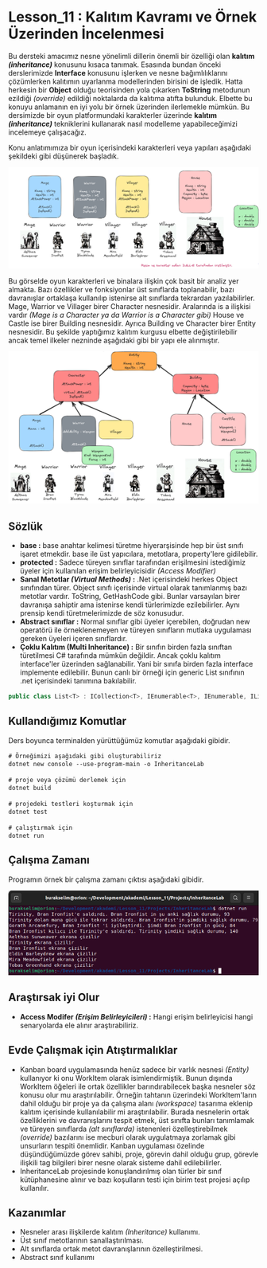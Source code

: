 # Lesson_11 : Kalıtım Kavramı ve Örnek Üzerinden İncelenmesi

Bu dersteki amacımız nesne yönelimli dillerin önemli bir özelliği olan **kalıtım _(inheritance)_** konusunu kısaca tanımak. Esasında bundan önceki derslerimizde **Interface** konusunu işlerken ve nesne bağımlılıklarını çözümlerken kalıtımın uyarlanma modellerinden birisini de işledik. Hatta herkesin bir **Object** olduğu teorisinden yola çıkarken **ToString** metodunun ezildiği _(override)_ edildiği noktalarda da kalıtıma atıfta bulunduk. Elbette bu konuyu anlamanın en iyi yolu bir örnek üzerinden ilerlemekle mümkün. Bu dersimizde bir oyun platformundaki karakterler üzerinde **kalıtım _(inheritance)_** tekniklerini kullanarak nasıl modelleme yapabileceğimizi incelemeye çalışacağız.

Konu anlatımımıza bir oyun içerisindeki karakterleri veya yapıları aşağıdaki şekildeki gibi düşünerek başladık.

![inheritance_01.png](inheritance_01.png)

Bu görselde oyun karakterleri ve binalara ilişkin çok basit bir analiz yer almakta. Bazı özellikler ve fonksiyonlar üst sınıflarda toplanabilir, bazı davranışlar ortaklaşa kullanılıp istenirse alt sınıflarda tekrardan yazılabilirler. Mage, Warrior ve Villager birer Character nesnesidir. Aralarında is a ilişkisi vardır _(Mage is a Character ya da Warrior is a Character gibi)_ House ve Castle ise birer Building nesnesidir. Ayrıca Building ve Character birer Entity nesnesidir. Bu şekilde yaptığımız kalıtım kurgusu elbette değiştirilebilir ancak temel ilkeler nezninde aşağıdaki gibi bir yapı ele alınmıştır.

![inheritance_02.png](inheritance_02.png)

## Sözlük

- **base :** base anahtar kelimesi türetme hiyerarşisinde hep bir üst sınıfı işaret etmekdir. base ile üst yapıcılara, metotlara, property'lere gidilebilir.
- **protected :** Sadece türeyen sınıflar tarafından erişilmesini istediğimiz üyeler için kullanılan erişim belirleyicisidir _(Access Modifier)_
- **Sanal Metotlar _(Virtual Methods)_ :** .Net içerisindeki herkes Object sınıfından türer. Object sınıfı içerisinde virtual olarak tanımlanmış bazı metotlar vardır. ToString, GetHashCode gibi. Bunlar varsayılan birer davranışa sahiptir ama istenirse kendi türlerimizde ezilebilirler. Aynı prensip kendi türetmelerimizde de söz konusudur.
- **Abstract sınıflar :** Normal sınıflar gibi üyeler içerebilen, doğrudan new operatörü ile örneklenemeyen ve türeyen sınıfların mutlaka uygulaması gereken üyeleri içeren sınıflardır.
- **Çoklu Kalıtım (Multi Inheritance) :** Bir sınıfın birden fazla sınıftan türetilmesi C# tarafında mümkün değildir. Ancak çoklu kalıtım interface'ler üzerinden sağlanabilir. Yani bir sınıfa birden fazla interface implemente edilebilir. Bunun canlı bir örneği için generic List sınıfının .net içerisindeki tanımına bakılabilir.

```csharp
public class List<T> : ICollection<T>, IEnumerable<T>, IEnumerable, IList<T>, IReadOnlyCollection<T>, IReadOnlyList<T>, ICollection, IList
```

## Kullandığımız Komutlar

Ders boyunca terminalden yürüttüğümüz komutlar aşağıdaki gibidir.

```shell
# Örneğimizi aşağıdaki gibi oluşturabiliriz
dotnet new console --use-program-main -o InheritanceLab

# proje veya çözümü derlemek için
dotnet build

# projedeki testleri koşturmak için
dotnet test

# çalıştırmak için
dotnet run
```

## Çalışma Zamanı

Programın örnek bir çalışma zamanı çıktısı aşağıdaki gibidir.

![inheritance_03.png](inheritance_03.png)

## Araştırsak iyi Olur

- **Access Modifer _(Erişim Belirleyicileri)_ :** Hangi erişim belirleyicisi hangi senaryolarda ele alınır araştırabiliriz.

## Evde Çalışmak için Atıştırmalıklar

- Kanban board uygulamasında henüz sadece bir varlık nesnesi _(Entity)_ kullanıyor ki onu WorkItem olarak isimlendirmiştik. Bunun dışında WorkItem öğeleri ile ortak özellikler barındırabilecek başka nesneler söz konusu olur mu araştırılabilir. Örneğin tahtanın üzerindeki WorkItem'ların dahil olduğu bir proje ya da çalışma alanı _(workspace)_ tasarıma eklenip kalıtım içerisinde kullanılabilir mi araştırılabilir. Burada nesnelerin ortak özelliklerini ve davranışlarını tespit etmek, üst sınıfta bunları tanımlamak ve türeyen sınıflarda _(alt sınıflarda)_ istenenleri özelleştirebilmek _(override)_ bazılarını ise mecburi olarak uygulatmaya zorlamak gibi unsurların tespiti önemlidir. Kanban uygulaması özelinde düşündüğümüzde görev sahibi, proje, görevin dahil olduğu grup, görevle ilişkili tag bilgileri birer nesne olarak sisteme dahil edilebilirler.
- InheritanceLab projesinde konuşlandırılmış olan türler bir sınıf kütüphanesine alınır ve bazı koşulların testi için birim test projesi açılıp kullanılır.

## Kazanımlar

- Nesneler arası ilişkilerde kalıtım _(Inheritance)_ kullanımı.
- Üst sınıf metotlarının sanallaştırılması.
- Alt sınıflarda ortak metot davranışlarının özelleştirilmesi.
- Abstract sınıf kullanımı
  